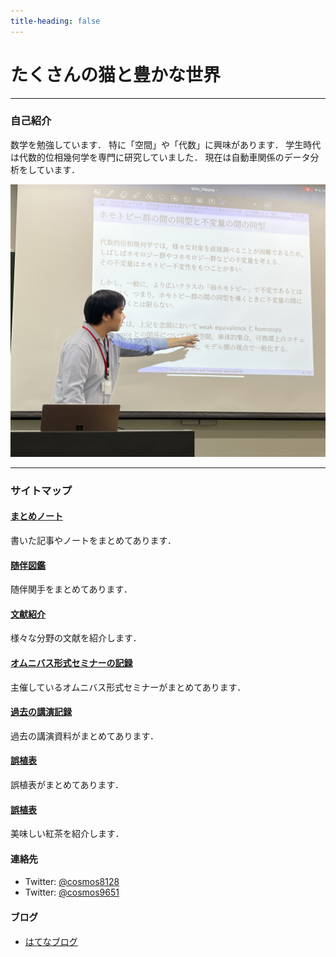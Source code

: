 ```yaml
---
title-heading: false
---
```


# たくさんの猫と豊かな世界
<!-- [sample pdf](pdf/sample_diagram.pdf) -->

---

### 自己紹介
数学を勉強しています．
特に「空間」や「代数」に興味があります．
学生時代は代数的位相幾何学を専門に研究していました．
現在は自動車関係のデータ分析をしています．

<img src="./画像/IMG_7868.jpg">

---
### サイトマップ

#### <a href="/notes">まとめノート</a>
書いた記事やノートをまとめてあります．

#### <a href="/adjoint">随伴図鑑</a>
随伴関手をまとめてあります．

#### <a href="/posts">文献紹介</a>
様々な分野の文献を紹介します．

#### <a href="/omnibus">オムニバス形式セミナーの記録</a>
主催しているオムニバス形式セミナーがまとめてあります．

#### <a href="/links">過去の講演記録</a>
過去の講演資料がまとめてあります．

#### <a href="/errata">誤植表</a>
誤植表がまとめてあります．

#### <a href="/tea_dj">誤植表</a>
美味しい紅茶を紹介します．

#### <span style="font-size:11pt;">連絡先</span>
- Twitter: [@cosmos8128](https://twitter.com/@cosmos8128)
- Twitter: [@cosmos9651](https://twitter.com/@cosmos9651)

#### <span style="font-size:11pt;">ブログ</span>
- [はてなブログ](https://ibu8128.hatenablog.com)

